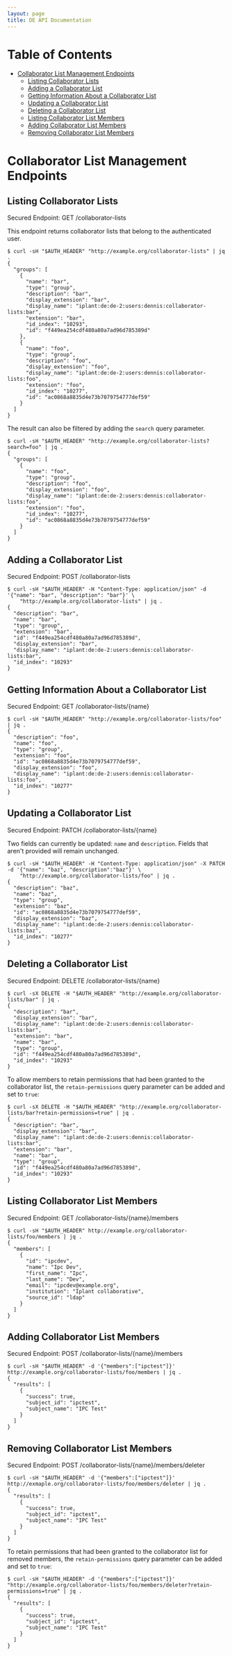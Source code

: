 ```yaml
---
layout: page
title: DE API Documentation
---
```


# Table of Contents

* [Collaborator List Management Endpoints](#collaborator-list-management-endpoints)
    * [Listing Collaborator Lists](#listing-collaborator-lists)
    * [Adding a Collaborator List](#adding-a-collaborator-list)
    * [Getting Information About a Collaborator List](#getting-information-about-a-collaborator-list)
    * [Updating a Collaborator List](#updating-a-collaborator-list)
    * [Deleting a Collaborator List](#deleting-a-collaborator-list)
    * [Listing Collaborator List Members](#listing-collaborator-list-members)
    * [Adding Collaborator List Members](#adding-collaborator-list-members)
    * [Removing Collaborator List Members](#removing-collaborator-list-members)

# Collaborator List Management Endpoints

## Listing Collaborator Lists

Secured Endpoint: GET /collaborator-lists

This endpoint returns collaborator lists that belong to the authenticated user.

```
$ curl -sH "$AUTH_HEADER" "http://example.org/collaborator-lists" | jq .
{
  "groups": [
    {
      "name": "bar",
      "type": "group",
      "description": "bar",
      "display_extension": "bar",
      "display_name": "iplant:de:de-2:users:dennis:collaborator-lists:bar",
      "extension": "bar",
      "id_index": "10293",
      "id": "f449ea254cdf480a80a7ad96d785389d"
    },
    {
      "name": "foo",
      "type": "group",
      "description": "foo",
      "display_extension": "foo",
      "display_name": "iplant:de:de-2:users:dennis:collaborator-lists:foo",
      "extension": "foo",
      "id_index": "10277",
      "id": "ac0868a8835d4e73b7079754777def59"
    }
  ]
}
```

The result can also be filtered by adding the `search` query parameter.

```
$ curl -sH "$AUTH_HEADER" "http://example.org/collaborator-lists?search=foo" | jq .
{
  "groups": [
    {
      "name": "foo",
      "type": "group",
      "description": "foo",
      "display_extension": "foo",
      "display_name": "iplant:de:de-2:users:dennis:collaborator-lists:foo",
      "extension": "foo",
      "id_index": "10277",
      "id": "ac0868a8835d4e73b7079754777def59"
    }
  ]
}
```

## Adding a Collaborator List

Secured Endpoint: POST /collaborator-lists

```
$ curl -sH "$AUTH_HEADER" -H "Content-Type: application/json" -d '{"name": "bar", "description": "bar"}' \
    "http://example.org/collaborator-lists" | jq .
{
  "description": "bar",
  "name": "bar",
  "type": "group",
  "extension": "bar",
  "id": "f449ea254cdf480a80a7ad96d785389d",
  "display_extension": "bar",
  "display_name": "iplant:de:de-2:users:dennis:collaborator-lists:bar",
  "id_index": "10293"
}
```

## Getting Information About a Collaborator List

Secured Endpoint: GET /collaborator-lists/{name}

```
$ curl -sH "$AUTH_HEADER" "http://example.org/collaborator-lists/foo" | jq .
{
  "description": "foo",
  "name": "foo",
  "type": "group",
  "extension": "foo",
  "id": "ac0868a8835d4e73b7079754777def59",
  "display_extension": "foo",
  "display_name": "iplant:de:de-2:users:dennis:collaborator-lists:foo",
  "id_index": "10277"
}
```

## Updating a Collaborator List

Secured Endpoint: PATCH /collaborator-lists/{name}

Two fields can currently be updated: `name` and `description`. Fields that aren't provided will remain unchanged.

```
$ curl -sH "$AUTH_HEADER" -H "Content-Type: application/json" -X PATCH -d '{"name": "baz", "description":"baz"}' \
    "http://example.org/collaborator-lists/foo" | jq .
{
  "description": "baz",
  "name": "baz",
  "type": "group",
  "extension": "baz",
  "id": "ac0868a8835d4e73b7079754777def59",
  "display_extension": "baz",
  "display_name": "iplant:de:de-2:users:dennis:collaborator-lists:baz",
  "id_index": "10277"
}
```

## Deleting a Collaborator List

Secured Endpoint: DELETE /collaborator-lists/{name}

```
$ curl -sX DELETE -H "$AUTH_HEADER" "http://example.org/collaborator-lists/bar" | jq .
{
  "description": "bar",
  "display_extension": "bar",
  "display_name": "iplant:de:de-2:users:dennis:collaborator-lists:bar",
  "extension": "bar",
  "name": "bar",
  "type": "group",
  "id": "f449ea254cdf480a80a7ad96d785389d",
  "id_index": "10293"
}
```

To allow members to retain permissions that had been granted to the collaborator list, the `retain-permissions` query
parameter can be added and set to `true`:

```
$ curl -sX DELETE -H "$AUTH_HEADER" "http://example.org/collaborator-lists/bar?retain-permissions=true" | jq .
{
  "description": "bar",
  "display_extension": "bar",
  "display_name": "iplant:de:de-2:users:dennis:collaborator-lists:bar",
  "extension": "bar",
  "name": "bar",
  "type": "group",
  "id": "f449ea254cdf480a80a7ad96d785389d",
  "id_index": "10293"
}
```

## Listing Collaborator List Members

Secured Endpoint: GET /collaborator-lists/{name}/members

```
$ curl -sH "$AUTH_HEADER" http://example.org/collaborator-lists/foo/members | jq .
{
  "members": [
    {
      "id": "ipcdev",
      "name": "Ipc Dev",
      "first_name": "Ipc",
      "last_name": "Dev",
      "email": "ipcdev@example.org",
      "institution": "Iplant collaborative",
      "source_id": "ldap"
    }
  ]
}
```

## Adding Collaborator List Members

Secured Endpoint: POST /collaborator-lists/{name}/members

```
$ curl -sH "$AUTH_HEADER" -d '{"members":["ipctest"]}' http://example.org/collaborator-lists/foo/members | jq .
{
  "results": [
    {
      "success": true,
      "subject_id": "ipctest",
      "subject_name": "IPC Test"
    }
  ]
}
```

## Removing Collaborator List Members

Secured Endpoint: POST /collaborator-lists/{name}/members/deleter

```
$ curl -sH "$AUTH_HEADER" -d '{"members":["ipctest"]}' http://exmaple.org/collaborator-lists/foo/members/deleter | jq .
{
  "results": [
    {
      "success": true,
      "subject_id": "ipctest",
      "subject_name": "IPC Test"
    }
  ]
}
```

To retain permissions that had been granted to the collaborator list for removed members, the `retain-permissions` query
parameter can be added and set to `true`:

```
$ curl -sH "$AUTH_HEADER" -d '{"members":["ipctest"]}' "http://example.org/collaborator-lists/foo/members/deleter?retain-permissions=true" | jq .
{
  "results": [
    {
      "success": true,
      "subject_id": "ipctest",
      "subject_name": "IPC Test"
    }
  ]
}
```
